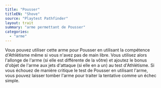 ```yaml
---
title: "Pousser"
titleEN: "Shove"
source: "Playtest Pathfinder"
layout: trait
summary: "arme permettant de Pousser"
categories:
  - "arme"
---
```

Vous pouvez utiliser cette arme pour Pousser en utilisant la compétence d'Athlétisme même si vous n'avez pas de main libre. Vous utilisez alors l'allonge de l'arme (si elle est différente de la vôtre) et ajoutez le bonus d'objet de l'arme aux jets d'attaque (si elle en a un) au test d'Athlétisme. Si vous échouez de manière critique le test de Pousser en utilisant l'arme, vous pouvez laisser tomber l'arme pour traiter la tentative comme un échec simple.
